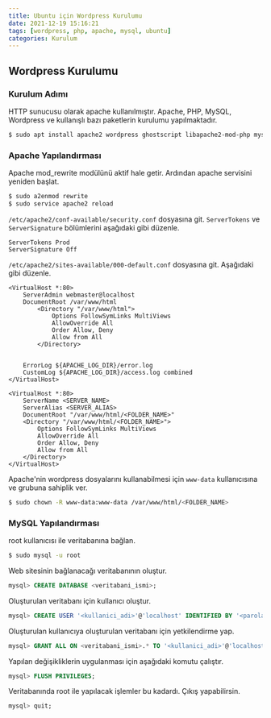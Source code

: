 ```yaml
---
title: Ubuntu için Wordpress Kurulumu
date: 2021-12-19 15:16:21
tags: [wordpress, php, apache, mysql, ubuntu]
categories: Kurulum
---
```

## Wordpress Kurulumu
### Kurulum Adımı
HTTP sunucusu olarak apache kullanılmıştır. Apache, PHP, MySQL, Wordpress ve kullanışlı bazı paketlerin kurulumu yapılmaktadır.
```bash
$ sudo apt install apache2 wordpress ghostscript libapache2-mod-php mysql-server php php-mysql php-ldap php-curl php-xml php-mbstring php-imagick php-zip php-bcmath php-intl php-json
```

<!-- more -->

### Apache Yapılandırması
Apache mod_rewrite modülünü aktif hale getir. Ardından apache servisini yeniden başlat.
```bash
$ sudo a2enmod rewrite
$ sudo service apache2 reload
```

``/etc/apache2/conf-available/security.conf`` dosyasına git. ``ServerTokens`` ve ``ServerSignature`` bölümlerini aşağıdaki gibi düzenle.
```apacheconf 
ServerTokens Prod
ServerSignature Off
```

``/etc/apache2/sites-available/000-default.conf`` dosyasına git. Aşağıdaki gibi düzenle.
```apacheconf 
<VirtualHost *:80>
	ServerAdmin webmaster@localhost
	DocumentRoot /var/www/html
    	<Directory "/var/www/html">
        	Options FollowSymLinks MultiViews
        	AllowOverride All
        	Order Allow, Deny
        	Allow from All
    	</Directory>


	ErrorLog ${APACHE_LOG_DIR}/error.log
	CustomLog ${APACHE_LOG_DIR}/access.log combined
</VirtualHost>

<VirtualHost *:80>
    ServerName <SERVER_NAME>
    ServerAlias <SERVER_ALIAS>
    DocumentRoot "/var/www/html/<FOLDER_NAME>"
    <Directory "/var/www/html/<FOLDER_NAME>">
        Options FollowSymLinks MultiViews
        AllowOverride All
        Order Allow, Deny
        Allow from All
    </Directory>
</VirtualHost>
```

Apache'nin wordpress dosyalarını kullanabilmesi için ``www-data`` kullanıcısına ve grubuna sahiplik ver.
```bash
$ sudo chown -R www-data:www-data /var/www/html/<FOLDER_NAME>
```

### MySQL Yapılandırması
root kullanıcısı ile veritabanına bağlan.
```bash
$ sudo mysql -u root
```

Web sitesinin bağlanacağı veritabanının oluştur.
```sql
mysql> CREATE DATABASE <veritabani_ismi>;
```

Oluşturulan veritabanı için kullanıcı oluştur.
```sql
mysql> CREATE USER '<kullanici_adi>'@'localhost' IDENTIFIED BY '<parola>';
```

Oluşturulan kullanıcıya oluşturulan veritabanı için yetkilendirme yap.
```sql
mysql> GRANT ALL ON <veritabani_ismi>.* TO '<kullanici_adi>'@'localhost' WITH GRANT OPTION;
```

Yapılan değişikliklerin uygulanması için aşağıdaki komutu çalıştır.
```sql
mysql> FLUSH PRIVILEGES;
```

Veritabanında root ile yapılacak işlemler bu kadardı. Çıkış yapabilirsin.
```sql
mysql> quit;
```